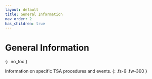 ```yaml
---
layout: default
title: General Information
nav_order: 2
has_children: true
---
```


# General Information

{: .no_toc }

Information on specific TSA procedures and events.
{: .fs-6 .fw-300 }
